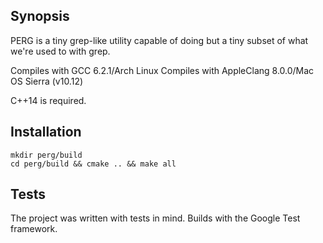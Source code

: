 ## Synopsis

PERG is a tiny grep-like utility capable of doing but a tiny subset of what we're used to with grep.

Compiles with GCC 6.2.1/Arch Linux
Compiles with AppleClang 8.0.0/Mac OS Sierra (v10.12)

C++14 is required.

## Installation

```git clone https://github.com/aautushka/perg
mkdir perg/build
cd perg/build && cmake .. && make all
```

## Tests

The project was written with tests in mind. Builds with the Google Test framework.

